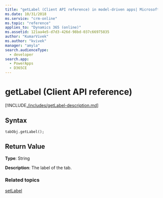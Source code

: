 ```yaml
---
title: "getLabel (Client API reference) in model-driven apps| MicrosoftDocs"
ms.date: 10/31/2018
ms.service: "crm-online"
ms.topic: "reference"
applies_to: "Dynamics 365 (online)"
ms.assetid: 121aa4e5-d7d3-426d-98bd-037c66975835
author: "KumarVivek"
ms.author: "kvivek"
manager: "amyla"
search.audienceType: 
  - developer
search.app: 
  - PowerApps
  - D365CE
---
```

# getLabel (Client API reference)



[!INCLUDE[./includes/getLabel-description.md](./includes/getLabel-description.md)] 

## Syntax

`tabObj.getLabel();`

## Return Value

**Type**: String

**Description**: The label of the tab.

### Related topics

[setLabel](setLabel.md)

